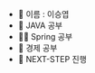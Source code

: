 - 👋 이름 : 이승엽
- 🌱 JAVA 공부
- 👶🏻 Spring 공부
- 🐣 경제 공부
- 🥺 NEXT-STEP 진행
 
<!---
SEUNGBOONG/SEUNGBOONG is a ✨ special ✨ repository because its `README.md` (this file) appears on your GitHub profile.
You can click the Preview link to take a look at your changes.
--->
